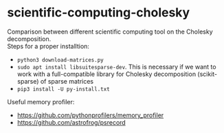 # scientific-computing-cholesky

Comparison between different scientific computing tool on the Cholesky decomposition.  
Steps for a proper installtion:

* `python3 download-matrices.py`
* `sudo apt install libsuitesparse-dev`. This is necessary if we want to work with a full-compatible library for Cholesky decomposition (scikit-sparse) of sparse matrices
* `pip3 install -U py-install.txt`

Useful memory profiler:

* https://github.com/pythonprofilers/memory_profiler
* https://github.com/astrofrog/psrecord
